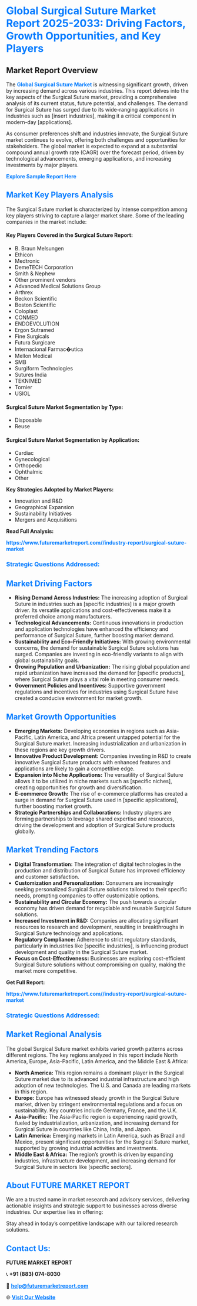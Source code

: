 <h1 style="color: #007BFF;">Global Surgical Suture Market Report 2025-2033: Driving Factors, Growth Opportunities, and Key Players</h1>

<section id="overview">
<h2>Market Report Overview</h2>
<p>The <a href="https://www.futuremarketreport.com//industry-report/surgical-suture-market" style="color: #007BFF; text-decoration: none;"><strong>Global Surgical Suture Market</strong></a> is witnessing significant growth, driven by increasing demand across various industries. This report delves into the key aspects of the Surgical Suture market, providing a comprehensive analysis of its current status, future potential, and challenges. The demand for Surgical Suture has surged due to its wide-ranging applications in industries such as [insert industries], making it a critical component in modern-day [applications].</p>
<p>As consumer preferences shift and industries innovate, the Surgical Suture market continues to evolve, offering both challenges and opportunities for stakeholders. The global market is expected to expand at a substantial compound annual growth rate (CAGR) over the forecast period, driven by technological advancements, emerging applications, and increasing investments by major players.</p>
</section>

<section id="overview">
<p><a href="https://www.futuremarketreport.com//request-sample/reportId=59887" style="color: #007BFF; text-decoration: none;"><strong>Explore Sample Report Here</strong></a></p>
</section>

<section id="key-players">
<h2 style="color: #007BFF;">Market Key Players Analysis</h2>
<p>The Surgical Suture market is characterized by intense competition among key players striving to capture a larger market share. Some of the leading companies in the market include:</p>
<h4>Key Players Covered in the Surgical Suture Report:</h4>
<ul><li>B. Braun Melsungen</li><li>Ethicon</li><li>Medtronic</li><li>DemeTECH Corporation</li><li>Smith &amp; Nephew</li><li>Other prominent vendors</li><li>Advanced Medical Solutions Group</li><li>Arthrex</li><li>Beckon Scientific</li><li>Boston Scientific</li><li>Coloplast</li><li>CONMED</li><li>ENDOEVOLUTION</li><li>Ergon Sutramed</li><li>Fine Surgicals</li><li>Futura Surgicare</li><li>Internacional Farmac�utica</li><li>Mellon Medical</li><li>SMB</li><li>Surgiform Technologies</li><li>Sutures India</li><li>TEKNIMED</li><li>Tornier</li><li>USIOL</li></ul>
<h4>Surgical Suture Market Segmentation by Type:</h4>
<ul><li>Disposable</li><li>Reuse</li></ul>

<h4>Surgical Suture Market Segmentation by Application:</h4>
<ul><li>Cardiac</li><li>Gynecological</li><li>Orthopedic</li><li>Ophthalmic</li><li>Other</li></ul>
<p><strong>Key Strategies Adopted by Market Players:</strong></p>
<ul>
<li>Innovation and R&D</li>
<li>Geographical Expansion</li>
<li>Sustainability Initiatives</li>
<li>Mergers and Acquisitions</li>
</ul>
</section>

<section>
<p><strong>Read Full Analysis: </strong></p><a href="https://www.futuremarketreport.com//industry-report/surgical-suture-market" style="color: #007BFF; text-decoration: none;"><strong>https://www.futuremarketreport.com//industry-report/surgical-suture-market</strong></a>
<h3 style="color: #007BFF;">Strategic Questions Addressed:</h3>
</section>

<section id="driving-factors">
<h2 style="color: #007BFF;">Market Driving Factors</h2>
<ul>
<li><strong>Rising Demand Across Industries:</strong> The increasing adoption of Surgical Suture in industries such as [specific industries] is a major growth driver. Its versatile applications and cost-effectiveness make it a preferred choice among manufacturers.</li>
<li><strong>Technological Advancements:</strong> Continuous innovations in production and application technologies have enhanced the efficiency and performance of Surgical Suture, further boosting market demand.</li>
<li><strong>Sustainability and Eco-Friendly Initiatives:</strong> With growing environmental concerns, the demand for sustainable Surgical Suture solutions has surged. Companies are investing in eco-friendly variants to align with global sustainability goals.</li>
<li><strong>Growing Population and Urbanization:</strong> The rising global population and rapid urbanization have increased the demand for [specific products], where Surgical Suture plays a vital role in meeting consumer needs.</li>
<li><strong>Government Policies and Incentives:</strong> Supportive government regulations and incentives for industries using Surgical Suture have created a conducive environment for market growth.</li>
</ul>
</section>

<section id="growth-opportunities">
<h2 style="color: #007BFF;">Market Growth Opportunities</h2>
<ul>
<li><strong>Emerging Markets:</strong> Developing economies in regions such as Asia-Pacific, Latin America, and Africa present untapped potential for the Surgical Suture market. Increasing industrialization and urbanization in these regions are key growth drivers.</li>
<li><strong>Innovative Product Development:</strong> Companies investing in R&D to create innovative Surgical Suture products with enhanced features and applications are likely to gain a competitive edge.</li>
<li><strong>Expansion into Niche Applications:</strong> The versatility of Surgical Suture allows it to be utilized in niche markets such as [specific niches], creating opportunities for growth and diversification.</li>
<li><strong>E-commerce Growth:</strong> The rise of e-commerce platforms has created a surge in demand for Surgical Suture used in [specific applications], further boosting market growth.</li>
<li><strong>Strategic Partnerships and Collaborations:</strong> Industry players are forming partnerships to leverage shared expertise and resources, driving the development and adoption of Surgical Suture products globally.</li>
</ul>
</section>

<section id="trending-factors">
<h2 style="color: #007BFF;">Market Trending Factors</h2>
<ul>
<li><strong>Digital Transformation:</strong> The integration of digital technologies in the production and distribution of Surgical Suture has improved efficiency and customer satisfaction.</li>
<li><strong>Customization and Personalization:</strong> Consumers are increasingly seeking personalized Surgical Suture solutions tailored to their specific needs, prompting companies to offer customizable options.</li>
<li><strong>Sustainability and Circular Economy:</strong> The push towards a circular economy has driven demand for recyclable and reusable Surgical Suture solutions.</li>
<li><strong>Increased Investment in R&D:</strong> Companies are allocating significant resources to research and development, resulting in breakthroughs in Surgical Suture technology and applications.</li>
<li><strong>Regulatory Compliance:</strong> Adherence to strict regulatory standards, particularly in industries like [specific industries], is influencing product development and quality in the Surgical Suture market.</li>
<li><strong>Focus on Cost-Effectiveness:</strong> Businesses are exploring cost-efficient Surgical Suture solutions without compromising on quality, making the market more competitive.</li>
</ul>
</section>

<section>
<p><strong>Get Full Report: </strong></p><a href="https://www.futuremarketreport.com//industry-report/surgical-suture-market" style="color: #007BFF; text-decoration: none;"><strong>https://www.futuremarketreport.com//industry-report/surgical-suture-market</strong></a>
<h3 style="color: #007BFF;">Strategic Questions Addressed:</h3>
</section>


<section id="regional-analysis">
<h2 style="color: #007BFF;">Market Regional Analysis</h2>
<p>The global Surgical Suture market exhibits varied growth patterns across different regions. The key regions analyzed in this report include North America, Europe, Asia-Pacific, Latin America, and the Middle East & Africa:</p>
<ul>
<li><strong>North America:</strong> This region remains a dominant player in the Surgical Suture market due to its advanced industrial infrastructure and high adoption of new technologies. The U.S. and Canada are leading markets in this region.</li>
<li><strong>Europe:</strong> Europe has witnessed steady growth in the Surgical Suture market, driven by stringent environmental regulations and a focus on sustainability. Key countries include Germany, France, and the U.K.</li>
<li><strong>Asia-Pacific:</strong> The Asia-Pacific region is experiencing rapid growth, fueled by industrialization, urbanization, and increasing demand for Surgical Suture in countries like China, India, and Japan.</li>
<li><strong>Latin America:</strong> Emerging markets in Latin America, such as Brazil and Mexico, present significant opportunities for the Surgical Suture market, supported by growing industrial activities and investments.</li>
<li><strong>Middle East & Africa:</strong> The region’s growth is driven by expanding industries, infrastructure development, and increasing demand for Surgical Suture in sectors like [specific sectors].</li>
</ul>
</section>

<footer>
<h2 style="color: #007BFF;">About FUTURE MARKET REPORT</h2>
<p>We are a trusted name in market research and advisory services, delivering actionable insights and strategic support to businesses across diverse industries. Our expertise lies in offering:</p>

<p>Stay ahead in today’s competitive landscape with our tailored research solutions.</p>

<h2 style="color: #007BFF;">Contact Us:</h2>
<p><strong>FUTURE MARKET REPORT</strong></p>
<p>📞 <strong>+91 (883) 074-8030</strong></p>
<p>📧 <strong><a href="mailto:help@futuremarketreport.com" style="color: #007BFF;">help@futuremarketreport.com</a></strong></p>
<p>🌐 <strong><a href="https://www.futuremarketreport.com/" style="color: #007BFF;">Visit Our Website</a></strong></p>
</footer>